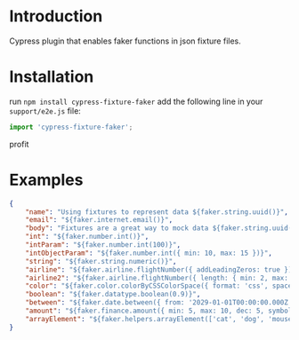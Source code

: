 # Introduction

Cypress plugin that enables faker functions in json fixture files.

# Installation

run `npm install cypress-fixture-faker`
add the following line in your `support/e2e.js` file:
```JavaScript
import 'cypress-fixture-faker';
```
profit

# Examples
```JSON
{
    "name": "Using fixtures to represent data ${faker.string.uuid()}",
    "email": "${faker.internet.email()}",
    "body": "Fixtures are a great way to mock data ${faker.string.uuid()} for responses to routes",
    "int": "${faker.number.int()}",
    "intParam": "${faker.number.int(100)}",
    "intObjectParam": "${faker.number.int({ min: 10, max: 15 })}",
    "string": "${faker.string.numeric()}",
    "airline": "${faker.airline.flightNumber({ addLeadingZeros: true })}",
    "airline2": "${faker.airline.flightNumber({ length: { min: 2, max: 3 } })}",
    "color": "${faker.color.colorByCSSColorSpace({ format: 'css', space: 'display-p3' })}",
    "boolean": "${faker.datatype.boolean(0.9)}",
    "between": "${faker.date.between({ from: '2029-01-01T00:00:00.000Z', to: '2030-01-01T00:00:00.000Z' })}",
    "amount": "${faker.finance.amount({ min: 5, max: 10, dec: 5, symbol: '', autoFormat: true })}",
    "arrayElement": "${faker.helpers.arrayElement(['cat', 'dog', 'mouse'])}"
}
```